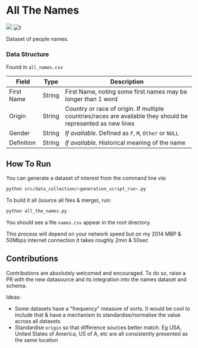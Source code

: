 # All The Names

 [![](https://img.shields.io/badge/python-3.9+-blue.svg)](https://www.python.org/downloads/) ![t](https://img.shields.io/badge/status-maintained-yellow.svg)


Dataset of people names.


### Data Structure
Found in `all_names.csv`

| Field 	| Type 	| Description 	|
|---	|---	|---	|
| First Name 	| String 	| First Name, noting some first names may be longer than 1 word	|
| Origin 	| String 	| Country or race of origin. If multiple countries/races are available they should be represented as new lines 	|
| Gender 	| String 	| *If available.*  Defined as `F`, `M`, `Other` or `NULL` |
| Definition 	| String 	| *If available.* Historical meaning of the name 	|


## How To Run

You can generate a dataset of interest from the command line via:
```bash
python src/data_collection/<generation_script_run>.py
```

To build it all (source all files & merge), run:
```bash
python all_the_names.py
```

You should see a file `names.csv` appear in the root directory.

This process will depend on your network speed but on my 2014 MBP & 50Mbps internet connection it takes roughly 2min & 50sec

## Contributions

Contributions are absolutely welcomed and encouraged. To do so, raise a PR with the new datasource and its integration into the names dataset and schema.

Ideas:
- Some datasets have a "frequency" measure of sorts. It would be cool to include that & have a mechanism to standardise/normalise the value across all datasets
- Standardise `origin` so that difference sources better match. Eg USA, United States of America, US of A, etc are all consistently presented as the same location